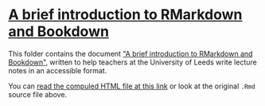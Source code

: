 # [A brief introduction to RMarkdown and Bookdown](https://htmlpreview.github.io/?https://github.com/mpaldridge/rmarkdown-bookdown/blob/master/html/markdown-bookdown.html)

This folder contains the document ["A brief introduction to RMarkdown and Bookdown"](https://htmlpreview.github.io/?https://github.com/mpaldridge/rmarkdown-bookdown/blob/master/html/markdown-bookdown.html), written to help teachers at the University of Leeds write lecture notes in an accessible format.

You can [read the compuled HTML file at this link](https://htmlpreview.github.io/?https://github.com/mpaldridge/rmarkdown-bookdown/blob/master/html/markdown-bookdown.html) or look at the original `.Rmd` source file above.
